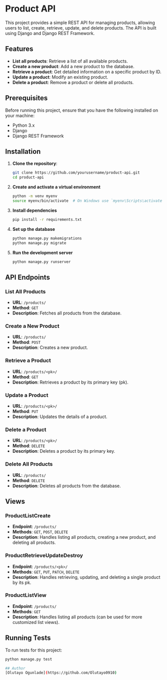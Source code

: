 # Product API

This project provides a simple REST API for managing products, allowing users to list, create, retrieve, update, and delete products. The API is built using Django and Django REST Framework.

## Features

- **List all products**: Retrieve a list of all available products.
- **Create a new product**: Add a new product to the database.
- **Retrieve a product**: Get detailed information on a specific product by ID.
- **Update a product**: Modify an existing product.
- **Delete a product**: Remove a product or delete all products.

## Prerequisites

Before running this project, ensure that you have the following installed on your machine:

- Python 3.x
- Django
- Django REST Framework

## Installation

1. **Clone the repository**:

   ```bash
   git clone https://github.com/yourusername/product-api.git
   cd product-api

2. **Create and activate a virtual environment**
    ```bash
    python -m venv myenv
    source myenv/bin/activate  # On Windows use `myenv\Scripts\activate`

3. **Install dependencies**
    ```bash
    pip install -r requirements.txt

4. **Set up the database**
    ```bash
    python manage.py makemigrations
    python manage.py migrate

5. **Run the development server**
    ```bash
    python manage.py runserver

## API Endpoints

### List All Products
- **URL**: `/products/`
- **Method**: `GET`
- **Description**: Fetches all products from the database.

### Create a New Product
- **URL**: `/products/`
- **Method**: `POST`
- **Description**: Creates a new product.

### Retrieve a Product
- **URL**: `/products/<pk>/`
- **Method**: `GET`
- **Description**: Retrieves a product by its primary key (pk).

### Update a Product
- **URL**: `/products/<pk>/`
- **Method**: `PUT`
- **Description**: Updates the details of a product.

### Delete a Product
- **URL**: `/products/<pk>/`
- **Method**: `DELETE`
- **Description**: Deletes a product by its primary key.

### Delete All Products
- **URL**: `/products/`
- **Method**: `DELETE`
- **Description**: Deletes all products from the database.

## Views

### ProductListCreate
- **Endpoint**: `/products/`
- **Methods**: `GET`, `POST`, `DELETE`
- **Description**: Handles listing all products, creating a new product, and deleting all products.

### ProductRetrieveUpdateDestroy
- **Endpoint**: `/products/<pk>/`
- **Methods**: `GET`, `PUT`, `PATCH`, `DELETE`
- **Description**: Handles retrieving, updating, and deleting a single product by its pk.

### ProductListView
- **Endpoint**: `/products/`
- **Methods**: `GET`
- **Description**: Handles listing all products (can be used for more customized list views).

## Running Tests
To run tests for this project:

```bash
python manage.py test

## Author
[Olutayo Ogunlade](https://github.com/Olutayo0910)
